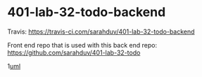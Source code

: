 # 401-lab-32-todo-backend

Travis:
https://travis-ci.com/sarahduv/401-lab-32-todo-backend

Front end repo that is used with this back end repo:
https://github.com/sarahduv/401-lab-32-todo

1[uml](https://github.com/sarahduv/401-lab-32-todo/blob/master/assets/Capture.JPG?raw=true)
